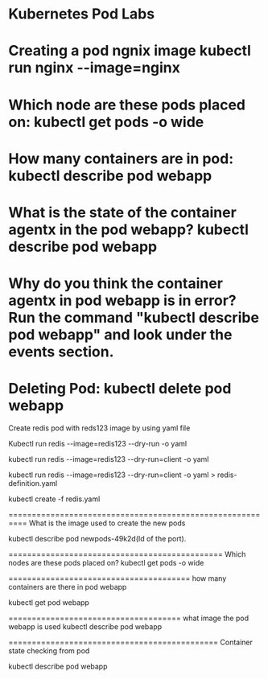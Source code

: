 # Kubernetes Pod Labs

Creating a pod ngnix image
kubectl run nginx --image=nginx
===============================================

Which node are these pods placed on:
kubectl get pods -o wide
=========================================

How many containers are in pod:
kubectl describe pod webapp
==========================================

What is the state of the container agentx in the pod webapp?
kubectl describe pod webapp
===============================================

Why do you think the container agentx in pod webapp is in error?
Run the command "kubectl describe pod webapp" and look under the events section.
====================================================================================

Deleting Pod:
kubectl delete pod webapp
==========================================================
Create redis pod with reds123 image by using yaml file

Kubectl run redis --image=redis123 --dry-run -o yaml

kubectl run redis --image=redis123 --dry-run=client -o yaml

kubectl run redis --image=redis123 --dry-run=client -o yaml > redis-definition.yaml

kubectl create -f redis.yaml

==========================================================
What is the image used to create the new pods

kubectl describe pod newpods-49k2d(Id of the port).

==============================================
Which nodes are these pods placed on?
kubectl get pods -o wide

=======================================
how many containers are there in pod webapp

kubectl get pod webapp

=====================================
what image the pod webapp is used
kubectl describe pod  webapp

=============================================
Container state checking from pod

kubectl describe pod  webapp

